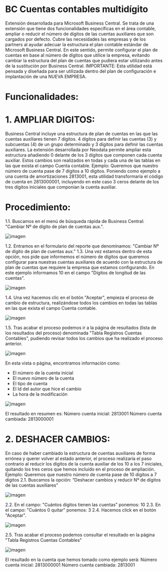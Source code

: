 # BC Cuentas contables multidígito

Extensión desarrollada para Microsoft Business Central. Se trata de una extensión que tiene dos funcionalidades específicas en el área contable, ampliar o reducir el número de dígitos de las cuentas auxiliares que son cargados por defecto. Cubre las necesidades las empresas y de los partners al ayudar adecuar la estructura el plan contable estándar de Microsoft Business Central. En este sentido, permite configurar el plan de cuentas en base al número de dígitos que utilice la empresa, evitando cambiar la estructura del plan de cuentas que pudiera estar utilizando antes de la sustitución por Business Central.
IMPORTANTE: Esta utilidad está pensada y diseñada para ser utilizada dentro del plan de configuración e implantación de una NUEVA EMPRESA.

# Funcionalidades:

# 1. AMPLIAR DIGITOS:
Business Central incluye una estructura de plan de cuentas en las que las cuentas auxiliares tienen 7 dígitos. 4 dígitos para definir las cuentas (3) y subcuentas (4) de un grupo determinado y 3 dígitos para definir las cuentas auxiliares. La extensión desarrollada por Neodata permite ampliar esta estructura añadiendo 0 delante de los 3 dígitos que componen cada cuenta auxiliar. Estos cambios son realizados en todas y cada una de las tablas en las que exista el campo Cuenta contable. 
Ejemplo: Queremos que nuestro número de cuenta pase de 7 dígitos a 10 dígitos. Poniendo como ejemplo a una cuenta de amortizaciones 2813001, esta utilidad transformaría el código de cuenta en 2813000001, incluyendo en este caso 3 ceros delante de los tres dígitos iniciales que componían la cuenta auxiliar.

# Procedimiento:
1.1.	Buscamos en el menú de búsqueda rápida de Business Central: "Cambiar Nº de dígito de plan de cuentas aux.".

![imagen](https://github.com/NEODATA-BUSINESS-S-L/soporte_bcextensiones/assets/129171065/58ce5b6b-e85f-43db-a8d5-9ad9cf2f5151)

1.2.	Entramos en el formulario del reporte que denominamos: "Cambiar Nº de dígito de plan de cuentas aux."
1.3.	Una vez estamos dentro de esta opción, nos pide que informemos el número de dígitos que queremos configurar para nuestras cuentas auxiliares de acuerdo con la estructura de plan de cuentas que requiere la empresa que estamos configurando. En este ejemplo informamos 10 en el campo "Dígitos de longitud de las cuentas".

![imagen](https://github.com/NEODATA-BUSINESS-S-L/soporte_bcextensiones/assets/129171065/7de09d36-07a8-48ef-81df-4f29a60a8ceb)

1.4.	Una vez hacemos clic en el botón "Aceptar", empieza el proceso de cambio de estructura, realizándose todos los cambios en todas las tablas en las que exista el campo Cuenta contable.

![imagen](https://github.com/NEODATA-BUSINESS-S-L/soporte_bcextensiones/assets/129171065/4eb01e2f-3ece-4739-9e5f-e4e8569be389)

1.5.	Tras acabar el proceso podemos ir a la página de resultados (lista de los resultados del proceso) denominada "Tabla Registros Cuentas Contables", pudiendo revisar todos los cambios que ha realizado el proceso anterior.

![imagen](https://github.com/NEODATA-BUSINESS-S-L/soporte_bcextensiones/assets/129171065/3e7a98a4-3a5d-4801-bb56-0a8cd18bfbd9)

En esta vista o página, encontramos información como:
-	El número de la cuenta inicial
-	El nuevo número de la cuenta
-	El tipo de cuenta
-	El Id del autor que hice el cambio
-	La hora de la modificación

![imagen](https://github.com/NEODATA-BUSINESS-S-L/soporte_bcextensiones/assets/129171065/8c332186-5a1e-439d-a145-f6501877422a)

El resultado en resumen es:
Número cuenta inicial: 		2813001
Número cuenta cambiada: 	2813000001

# 2. DESHACER CAMBIOS:
En caso de haber cambiado la estructura de cuentas auxiliares de forma errónea y querer volver al estado anterior, el proceso realizaría el paso contrario al reducir los dígitos de la cuenta auxiliar de los 10 a los 7 iniciales, quitando los tres ceros que hemos incluido en el proceso de ampliación.
Ejemplo: Queremos que nuestro número de cuenta pase de 10 dígitos a 7 dígitos
2.1. Buscamos la opción: “Deshacer cambios y reducir Nº de dígitos de las cuentas auxiliares”

![imagen](https://github.com/NEODATA-BUSINESS-S-L/soporte_bcextensiones/assets/129171065/06d36391-9227-4556-a512-8223abac9931)

2.2. En el campo: "Cuántos dígitos tienen las cuentas" ponemos: 10
2.3. En el campo: "Cuántos 0 quitar" ponemos: 3
2.4. Hacemos click en el botón "Aceptar".

![imagen](https://github.com/NEODATA-BUSINESS-S-L/soporte_bcextensiones/assets/129171065/4b08184c-a286-4e95-81ed-9bfe6dbce32e)

2.5. Tras acabar el proceso podemos consultar el resultado en la página "Tabla Registros Cuentas Contables"

![imagen](https://github.com/NEODATA-BUSINESS-S-L/soporte_bcextensiones/assets/129171065/1e0c762a-1fa3-402a-b0dd-ea0e341f08b5)

El resultado en la cuenta que hemos tomado como ejemplo será:
Número cuenta inicial: 		2813000001
Número cuenta cambiada: 	2813001





